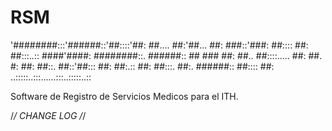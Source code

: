 # RSM

'########:::'######::'##::::'##:
 ##.... ##:'##... ##: ###::'###:
 ##:::: ##: ##:::..:: ####'####:
 ########::. ######:: ## ### ##:
 ##.. ##::::..... ##: ##. #: ##:
 ##::. ##::'##::: ##: ##:.:: ##:
 ##:::. ##:. ######:: ##:::: ##:
..:::::..:::......:::..:::::..::


Software de Registro de Servicios Medicos para el ITH.

/*/  CHANGE LOG   /*/





